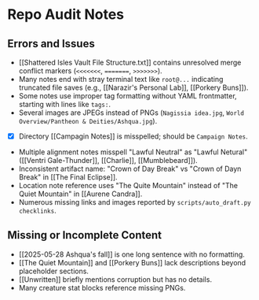 # Repo Audit Notes

## Errors and Issues

- [[Shattered Isles Vault File Structure.txt]] contains unresolved merge conflict markers (`<<<<<<<`, `=======`, `>>>>>>>`).
- Many notes end with stray terminal text like `root@...` indicating truncated file saves (e.g., [[Narazir's Personal Lab]], [[Porkery Buns]]).
- Some notes use improper tag formatting without YAML frontmatter, starting with lines like `tags:`.
- Several images are JPEGs instead of PNGs (`Nagissia idea.jpg`, `World Overview/Pantheon & Deities/Ashqua.jpg`).
- [x] Directory [[Campagin Notes]] is misspelled; should be `Campaign Notes`.
- Multiple alignment notes misspell "Lawful Neutral" as "Lawful Netural" ([[Ventri Gale-Thunder]], [[Charlie]], [[Mumblebeard]]).
- Inconsistent artifact name: "Crown of Day Break" vs "Crown of Dayn Break" in [[The Final Eclipse]].
- Location note reference uses "The Quite Mountain" instead of "The Quiet Mountain" in [[Aurene Candra]].
- Numerous missing links and images reported by `scripts/auto_draft.py checklinks`.

## Missing or Incomplete Content

- [[2025-05-28 Ashqua's fall]] is one long sentence with no formatting.
- [[The Quiet Mountain]] and [[Porkery Buns]] lack descriptions beyond placeholder sections.
- [[Unwritten]] briefly mentions corruption but has no details.
- Many creature stat blocks reference missing PNGs.
